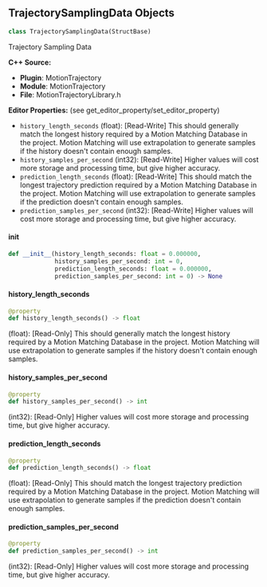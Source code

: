 ## TrajectorySamplingData Objects

```python
class TrajectorySamplingData(StructBase)
```

Trajectory Sampling Data

**C++ Source:**

- **Plugin**: MotionTrajectory
- **Module**: MotionTrajectory
- **File**: MotionTrajectoryLibrary.h

**Editor Properties:** (see get_editor_property/set_editor_property)

- ``history_length_seconds`` (float):  [Read-Write] This should generally match the longest history required by a Motion Matching Database in the project.
  Motion Matching will use extrapolation to generate samples if the history doesn't contain enough samples.
- ``history_samples_per_second`` (int32):  [Read-Write] Higher values will cost more storage and processing time, but give higher accuracy.
- ``prediction_length_seconds`` (float):  [Read-Write] This should match the longest trajectory prediction required by a Motion Matching Database in the project.
  Motion Matching will use extrapolation to generate samples if the prediction doesn't contain enough samples.
- ``prediction_samples_per_second`` (int32):  [Read-Write] Higher values will cost more storage and processing time, but give higher accuracy.

<a id="unreal.TrajectorySamplingData.__init__"></a>

#### __init__

```python
def __init__(history_length_seconds: float = 0.000000,
             history_samples_per_second: int = 0,
             prediction_length_seconds: float = 0.000000,
             prediction_samples_per_second: int = 0) -> None
```

<a id="unreal.TrajectorySamplingData.history_length_seconds"></a>

#### history_length_seconds

```python
@property
def history_length_seconds() -> float
```

(float):  [Read-Only] This should generally match the longest history required by a Motion Matching Database in the project.
Motion Matching will use extrapolation to generate samples if the history doesn't contain enough samples.

<a id="unreal.TrajectorySamplingData.history_samples_per_second"></a>

#### history_samples_per_second

```python
@property
def history_samples_per_second() -> int
```

(int32):  [Read-Only] Higher values will cost more storage and processing time, but give higher accuracy.

<a id="unreal.TrajectorySamplingData.prediction_length_seconds"></a>

#### prediction_length_seconds

```python
@property
def prediction_length_seconds() -> float
```

(float):  [Read-Only] This should match the longest trajectory prediction required by a Motion Matching Database in the project.
Motion Matching will use extrapolation to generate samples if the prediction doesn't contain enough samples.

<a id="unreal.TrajectorySamplingData.prediction_samples_per_second"></a>

#### prediction_samples_per_second

```python
@property
def prediction_samples_per_second() -> int
```

(int32):  [Read-Only] Higher values will cost more storage and processing time, but give higher accuracy.

<a id="unreal.CharacterTrajectoryData"></a>